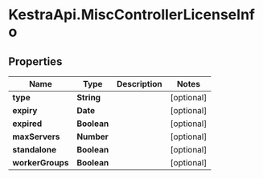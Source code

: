 # KestraApi.MiscControllerLicenseInfo

## Properties

Name | Type | Description | Notes
------------ | ------------- | ------------- | -------------
**type** | **String** |  | [optional] 
**expiry** | **Date** |  | [optional] 
**expired** | **Boolean** |  | [optional] 
**maxServers** | **Number** |  | [optional] 
**standalone** | **Boolean** |  | [optional] 
**workerGroups** | **Boolean** |  | [optional] 


